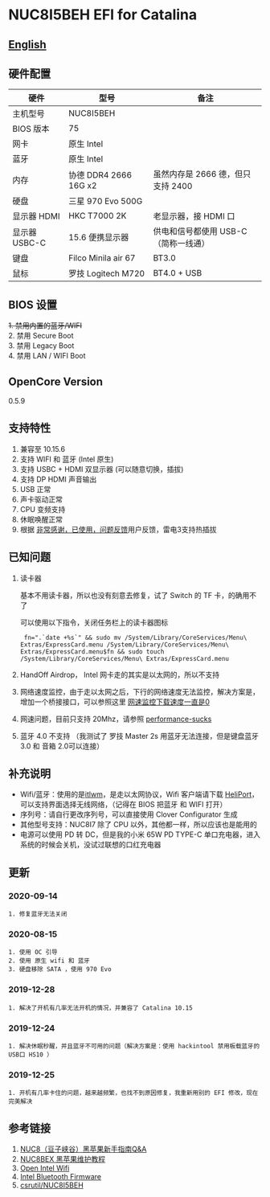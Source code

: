 # NUC8I5BEH EFI for Catalina

## [English](./README_EN.md)

## 硬件配置

| 硬件          | 型号                  | 备注                                 |
| ------------- | --------------------- | ------------------------------------ |
| 主机型号      | NUC8I5BEH             |                                      |
| BIOS 版本     | 75                    |                                      |
| 网卡          | 原生 Intel            |                                      |
| 蓝牙          | 原生 Intel            |                                      |
| 内存          | 协德 DDR4 2666 16G x2 | 虽然内存是 2666 德，但只支持 2400    |
| 硬盘          | 三星 970 Evo 500G     |                                      |
| 显示器 HDMI   | HKC T7000 2K          | 老显示器，接 HDMI 口                 |
| 显示器 USBC-C | 15.6 便携显示器       | 供电和信号都使用 USB-C（简称一线通） |
| 键盘          | Filco Minila air 67   | BT3.0                                |
| 鼠标          | 罗技 Logitech M720    | BT4.0 + USB                          |

## BIOS 设置

~~1. 禁用内置的蓝牙/WIFI~~  
2. 禁用 Secure Boot  
3. 禁用 Legacy Boot  
4. 禁用 LAN / WIFI Boot  

## OpenCore Version

0.5.9

## 支持特性

1. 兼容至 10.15.6
2. 支持 WIFI 和 蓝牙 (Intel 原生)
3. 支持 USBC + HDMI 双显示器 (可以随意切换，插拔)
4. 支持 DP HDMI 声音输出
5. USB 正常
6. 声卡驱动正常
7. CPU 变频支持
8. 休眠唤醒正常
9. 根据 [非常感谢，已使用，问题反馈](https://github.com/altjz/NUC8I5BEH-EFI/issues/3)用户反馈，雷电3支持热插拔

## 已知问题

1. 读卡器

   基本不用读卡器，所以也没有刻意去修复，试了 Switch 的 TF 卡，的确用不了

   可以使用以下指令，关闭任务栏上的读卡器图标

   ```shell
    fn=".`date +%s`" && sudo mv /System/Library/CoreServices/Menu\ Extras/ExpressCard.menu /System/Library/CoreServices/Menu\ Extras/ExpressCard.menu$fn && sudo touch /System/Library/CoreServices/Menu\ Extras/ExpressCard.menu
    ```

2. HandOff Airdrop， Intel 网卡走的其实是以太网的，所以不支持

3. 网络速度监控，由于走以太网之后，下行的网络速度无法监控，解决方案是，增加一个桥接接口，可以参照这里 [网速监控下载速度一直是0](https://github.com/OpenIntelWireless/itlwm/issues/172)

4. 网速问题，目前只支持 20Mhz，请参照 [performance-sucks](https://openintelwireless.github.io/itlwm/FAQ.html#performance-sucks)

5. 蓝牙 4.0 不支持 （我测试了 罗技 Master 2s 用蓝牙无法连接，但是键盘蓝牙 3.0 和 音箱 2.0可以连接）

## 补充说明

- Wifi/蓝牙：使用的是[itlwm](https://github.com/OpenIntelWireless/itlwm)，是走以太网协议，Wifi 客户端请下载 [HeliPort](https://github.com/OpenIntelWireless/HeliPort)，可以支持界面选择无线网络，（记得在 BIOS 把蓝牙 和 WIFI 打开）
- 序列号：请自行更改序列号，可以直接使用 Clover Configurator 生成
- 其他型号支持：NUC8I7 除了 CPU 以外，其他都一样，所以应该也是能用的
- 电源可以使用 PD 转 DC，但是我的小米 65W PD TYPE-C 单口充电器，进入系统的时候会关机，没试过联想的口红充电器

## 更新

### 2020-09-14

    1. 修复蓝牙无法关闭

### 2020-08-15

    1. 使用 OC 引导
    2. 使用 原生 wifi 和 蓝牙
    3. 硬盘移除 SATA ，使用 970 Evo

### 2019-12-28

    1. 解决了开机有几率无法开机的情况，并兼容了 Catalina 10.15

### 2019-12-24

    1. 解决休眠秒醒，并且蓝牙不可用的问题（解决方案是：使用 hackintool 禁用板载蓝牙的USB口 HS10 ）

### 2019-12-25

    1. 开机有几率卡住的问题，越来越频繁，也找不到原因修复，我重新用别的 EFI 修改，现在完美解决

## 参考链接

1. [NUC8（豆子峡谷）黑苹果新手指南Q&A](https://www.jianshu.com/p/b298da6afef3)
2. [NUC8BEX 黑苹果维护教程](https://www.jianshu.com/p/2b8516276147)
3. [Open Intel Wifi](https://github.com/OpenIntelWireless/itlwm)
4. [Intel Bluetooth Firmware](https://github.com/OpenIntelWireless/IntelBluetoothFirmware)
5. [csrutil/NUC8I5BEH](https://github.com/csrutil/NUC8I5BEH)
